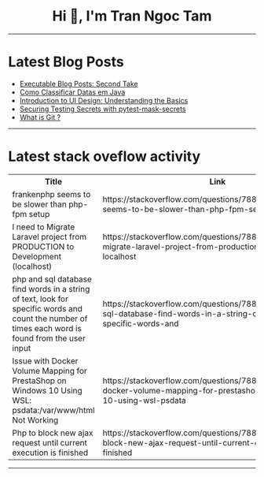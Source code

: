 <h1 align="center">Hi 👋, I'm Tran Ngoc Tam</h1>

---

# Latest Blog Posts 
<!-- BLOG-POST-LIST:START -->
- [Executable Blog Posts: Second Take](https://dev.to/vst/executable-blog-posts-second-take-1dkn)
- [Como Classificar Datas em Java](https://dev.to/andersoncode66/como-classificar-datas-em-java-i3m)
- [Introduction to UI Design: Understanding the Basics](https://dev.to/uicraft_by_pratik/introduction-to-ui-design-understanding-the-basics-ih4)
- [Securing Testing Secrets with pytest-mask-secrets](https://dev.to/mangan37/securing-testing-secrets-with-pytest-mask-secrets-1ohm)
- [What is Git ?](https://dev.to/hadil/what-is-git--51j9)
<!-- BLOG-POST-LIST:END -->

---

# Latest stack oveflow activity
<table>
  <tr><th>Title</th><th>Link</th></tr>
  <!-- STACKOVERFLOW:START --><tr><td>frankenphp seems to be slower than php-fpm setup</td><td>https://stackoverflow.com/questions/78858764/frankenphp-seems-to-be-slower-than-php-fpm-setup</td></tr><tr><td>I need to Migrate Laravel project from PRODUCTION to Development &lpar;localhost&rpar;</td><td>https://stackoverflow.com/questions/78858523/i-need-to-migrate-laravel-project-from-production-to-development-localhost</td></tr><tr><td>php and sql database find words in a string of text, look for specific words and count the number of times each word is found from the user input</td><td>https://stackoverflow.com/questions/78858518/php-and-sql-database-find-words-in-a-string-of-text-look-for-specific-words-and</td></tr><tr><td>Issue with Docker Volume Mapping for PrestaShop on Windows 10 Using WSL: psdata:/var/www/html Not Working</td><td>https://stackoverflow.com/questions/78858502/issue-with-docker-volume-mapping-for-prestashop-on-windows-10-using-wsl-psdata</td></tr><tr><td>Php to block new ajax request until current execution is finished</td><td>https://stackoverflow.com/questions/78858476/php-to-block-new-ajax-request-until-current-execution-is-finished</td></tr><!-- STACKOVERFLOW:END -->
</table>

---


